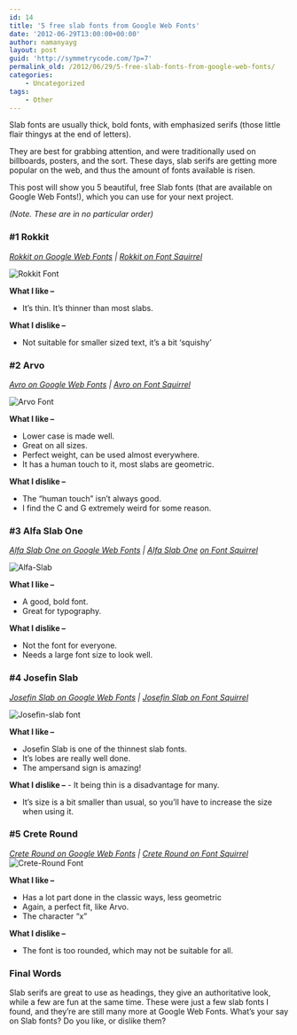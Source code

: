 ```yaml
---
id: 14
title: '5 free slab fonts from Google Web Fonts'
date: '2012-06-29T13:00:00+00:00'
author: namanyayg
layout: post
guid: 'http://symmetrycode.com/?p=7'
permalink_old: /2012/06/29/5-free-slab-fonts-from-google-web-fonts/
categories:
    - Uncategorized
tags:
    - Other
---
```


Slab fonts are usually thick, bold fonts, with emphasized serifs (those little flair thingys at the end of letters).

They are best for grabbing attention, and were traditionally used on billboards, posters, and the sort. These days, slab serifs are getting more popular on the web, and thus the amount of fonts available is risen.

This post will show you 5 beautiful, free Slab fonts (that are available on Google Web Fonts!), which you can use for your next project.

*(Note. These are in no particular order)*

### \#1 Rokkit

*[Rokkit on Google Web Fonts](http://www.google.com/webfonts/specimen/Rokkitt) | [Rokkit on Font Squirrel](http://www.fontsquirrel.com/fonts/rokkitt/)*

![Rokkit Font](http://i.symmetrycode.com/Rokkitt1.png "Rokkitt Font")

**What I like –**

- It’s thin. It’s thinner than most slabs.

**What I dislike –**

- Not suitable for smaller sized text, it’s a bit ‘squishy’

###  **#2 Arvo**

*[Avro on Google Web Fonts](http://www.google.com/webfonts/specimen/Arvo) | [Avro on Font Squirrel](http://www.fontsquirrel.com/fonts/arvo)*

![Arvo Font](http://i.symmetrycode.com/Arvo1.png "Arvo Font")

**What I like –**

- Lower case is made well.
- Great on all sizes.
- Perfect weight, can be used almost everywhere.
- It has a human touch to it, most slabs are geometric.


**What I dislike –**

- The “human touch” isn’t always good.
- I find the C and G extremely weird for some reason.


###  #3 Alfa Slab One

*[Alfa Slab One on Google Web Fonts](http://www.google.com/webfonts/specimen/Alfa+Slab+One) | [Alfa Slab One](http://www.fontsquirrel.com/fonts/alfa-slab) [on Font Squirrel](http://www.fontsquirrel.com/fonts/alfa-slab)*

![Alfa-Slab](http://i.symmetrycode.com/Alfa-Slab1.jpg "Alfa-Slab")

**What I like –**

- A good, bold font.
- Great for typography.

 **What I dislike –**

- Not the font for everyone.
- Needs a large font size to look well.

### \#4 Josefin Slab

*[Josefin Slab on Google Web Fonts](http://www.google.com/webfonts/specimen/Josefin+Slab) | [Josefin Slab on Font Squirrel](http://www.fontsquirrel.com/fonts/josefin-slab/)*

![Josefin-slab font](http://i.symmetrycode.com/Josefin-slab1.png "Josefin-slab font")

**What I like –**

- Josefin Slab is one of the thinnest slab fonts.
- It’s lobes are really well done.
- The ampersand sign is amazing!


**What I dislike –** - It being thin is a disadvantage for many.
- It’s size is a bit smaller than usual, so you’ll have to increase the size when using it.


### \#5 Crete Round

*[Crete Round on Google Web Fonts](http://www.google.com/webfonts/specimen/Crete+Round) | [Crete Round on Font Squirrel](http://www.fontsquirrel.com/fonts/crete-round)* ![Crete-Round Font](http://i.symmetrycode.com/Crete-Round1.jpg "Crete-Round Font")

**What I like –**

- Has a lot part done in the classic ways, less geometric
- Again, a perfect fit, like Arvo.
- The character “x”

**What I dislike –**

- The font is too rounded, which may not be suitable for all.

### Final Words

Slab serifs are great to use as headings, they give an authoritative look, while a few are fun at the same time. These were just a few slab fonts I found, and they’re are still many more at Google Web Fonts. What’s your say on Slab fonts? Do you like, or dislike them?
